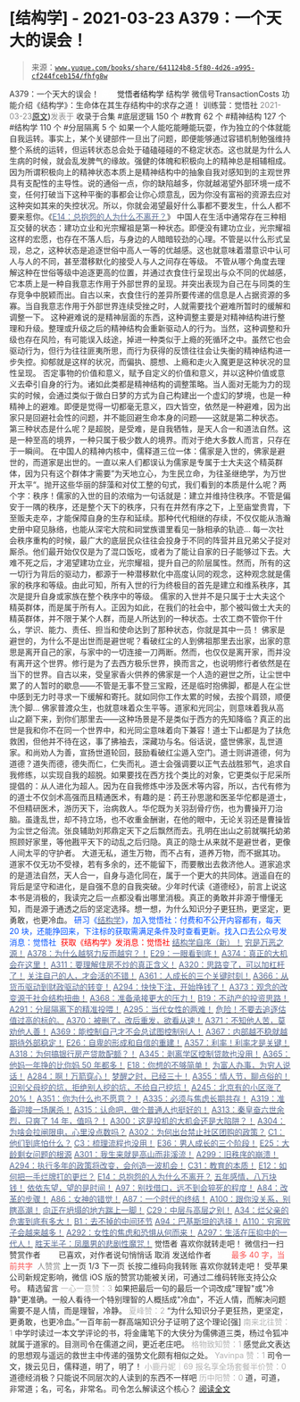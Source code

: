 # [结构学] - 2021-03-23 A379：一个天大的误会！

> 来源：[`www.yuque.com/books/share/641124b8-5f80-4d26-a995-cf244fceb154/fhfg8w`](https://www.yuque.com/books/share/641124b8-5f80-4d26-a995-cf244fceb154/fhfg8w)

<ne-p id="520f42f3293818f927861ebbd5b15da4_p_0" data-lake-id="520f42f3293818f927861ebbd5b15da4_p_0"><ne-text id="u7c226caa" style="color: rgb(51, 51, 51);">A379：一个天大的误会！</ne-text></ne-p> <ne-p id="7ccd68ed5f32ff9c90591f2e5a7a71d2" data-lake-id="7ccd68ed5f32ff9c90591f2e5a7a71d2"><ne-text id="u8999de19" ne-fontsize="12" style="color: rgb(255, 255, 255);">原创</ne-text><ne-text id="ufee8a539" ne-fontsize="14">觉悟者</ne-text><ne-text id="u8e064266" ne-fontsize="14">结构学</ne-text></ne-p> <ne-p id="b06b31ebb7ce0bdc745385605bbe2f25" data-lake-id="b06b31ebb7ce0bdc745385605bbe2f25"><ne-text id="u0473bdbb" ne-fontsize="14" ne-bold="true" style="color: rgb(51, 51, 51);">结构学</ne-text></ne-p> <ne-p id="68dfe1f2856aed2c31d7bb552fc77262" data-lake-id="68dfe1f2856aed2c31d7bb552fc77262"><ne-text id="ud85d6a60" ne-fontsize="14" style="color: rgb(51, 51, 51);">微信号</ne-text><ne-text id="u42495753" ne-fontsize="14" style="color: rgb(51, 51, 51);">TransactionCosts</ne-text></ne-p> <ne-p id="ab0cfadfb9584be95f1c2f05a9ffa814" data-lake-id="ab0cfadfb9584be95f1c2f05a9ffa814"><ne-text id="udc52e2d1" ne-fontsize="14" style="color: rgb(51, 51, 51);">功能介绍</ne-text><ne-text id="uf9aef829" ne-fontsize="14" style="color: rgb(51, 51, 51);">《结构学》：生命体在其生存结构中的求存之道！ 训练营：觉悟社</ne-text></ne-p> <ne-p id="0019f3be40094874f172a61b8ac62ec4" data-lake-id="0019f3be40094874f172a61b8ac62ec4"><ne-text id="ufedb04ba" style="color: rgb(140, 140, 140);">2021-03-23</ne-text>[<ne-text id="u71e89492" ne-fontsize="14">原文</ne-text>](https://mp.weixin.qq.com/s?__biz=MzIzMDYwOTM0Mg==&mid=2247485432&idx=1&sn=bbd67246386b148faccdba5d9914bd23&chksm=e8b19f29dfc6163f2396f9492bcc2dabecf255dba930f742e5c6ab1ee44dc93c2363d4f8baed#rd))<ne-text id="u0d498c17" ne-fontsize="14" style="color: rgb(140, 140, 140);">发表于</ne-text></ne-p> <ne-p id="265d8c5dc8cc9c9a73f0bf918637b2e4" data-lake-id="265d8c5dc8cc9c9a73f0bf918637b2e4"><ne-text id="u817ee8a6" style="color: rgb(51, 51, 51);">收录于合集</ne-text></ne-p> <ne-p id="f9cefc66e6ccd2ae85b4405a028fc765" data-lake-id="f9cefc66e6ccd2ae85b4405a028fc765"><ne-text id="u99c8a97a" style="color: rgb(51, 51, 51);">#底层逻辑 150 个</ne-text></ne-p> <ne-p id="c2dd638d92284c46a0bac6036acf6081" data-lake-id="c2dd638d92284c46a0bac6036acf6081"><ne-text id="uffc0336f" style="color: rgb(51, 51, 51);">#教育 62 个</ne-text></ne-p> <ne-p id="95fc92b074cf081db0d81c13fa38c1aa" data-lake-id="95fc92b074cf081db0d81c13fa38c1aa"><ne-text id="u16d137b0" style="color: rgb(51, 51, 51);">#精神结构 127 个</ne-text></ne-p> <ne-p id="7ce312fc9923b192716d80dd6ad22c71" data-lake-id="7ce312fc9923b192716d80dd6ad22c71"><ne-text id="u9eee9935" style="color: rgb(51, 51, 51);">#结构学 110 个</ne-text></ne-p> <ne-p id="0c59f51c6e6c1177348bce68812bd907" data-lake-id="0c59f51c6e6c1177348bce68812bd907"><ne-text id="u75647ede" style="color: rgb(51, 51, 51);">#分层隔离 5 个</ne-text></ne-p> <ne-p id="f49b691838840fb06d17c34eab32e901" data-lake-id="f49b691838840fb06d17c34eab32e901"><ne-text id="u2186b5db" style="color: rgb(51, 51, 51);">如果一个人能吃能睡能玩耍，作为独立的个体就能自我运转。</ne-text><ne-text id="uebc99107" ne-bold="true" style="color: rgb(51, 51, 51);">事实上，某个关键部件一旦出了问题，即便能够通过容错机制勉强维持整个系统的运转，但运转状态总会处于磕磕碰碰的不稳定状态。</ne-text><ne-text id="uaabf9606" style="color: rgb(51, 51, 51);">这也就是为什么人生病的时候，就会乱发脾气的缘故。强健的体魄和积极向上的精神总是相辅相成。因为所谓积极向上的精神状态本质上是精神结构中的抽象自我对感知到的主观世界具有支配性的主导性。说的通俗一点，你的缺陷越多，你就越渴望外部环境一成不变，任何打破当下这种平衡的事都会让你心烦意乱，因为你没有富裕的资源去应对这种突如其来的失控状况。所以，你就会渴望最好什么事都不要发生，什么人都不要来惹你。《</ne-text>[<ne-text id="ud619666e" style="color: rgb(87, 107, 149);">E14：总抱怨的人为什么不离开？</ne-text>](http://mp.weixin.qq.com/s?__biz=MzIzMDYwOTM0Mg==&mid=2247484341&idx=1&sn=c266eb0136273f0b1219e0fd659daafc&chksm=e8b19b64dfc61272f157e1e17a76b2e83c6fd62a1beb78d60ea73a65463109b428cd9dd6ce7a&scene=21#wechat_redirect)<ne-text id="ue5c43e73" style="color: rgb(51, 51, 51);">》</ne-text></ne-p> <ne-p id="d74db02a9038c826b0a547db0c8dfc66" data-lake-id="d74db02a9038c826b0a547db0c8dfc66"><ne-text id="u7ba15dd1" style="color: rgb(51, 51, 51);">中国人在生活中通常存在三种相互交替的状态：建功立业和光宗耀祖是第一种状态。即便没有建功立业，光宗耀祖这样的宏愿，也存在不落人后，与身边的人暗暗较劲的心理。不管是以什么形式呈现，总之，这种状态是追逐世俗中高人一等的优越感。这也就意味着潜意识中认可人与人的不同，甚至潜移默化的接受人与人之间存在等级。</ne-text></ne-p> <ne-p id="a033cec612fcd6e5f36d39c43fbddc16" data-lake-id="a033cec612fcd6e5f36d39c43fbddc16"><ne-text id="u30e8e336" style="color: rgb(51, 51, 51);">不管从哪个角度去理解这种在世俗等级中追逐更高的位置，并通过衣食住行呈现出与众不同的优越感，它本质上是一种自我意志作用于外部世界的呈现。并突出表现为自己在与同类的生存竞争中脱颖而出。自古以来，衣食住行的差异所要传递的信息是人占据资源的多寡。当自我意志作用于外部世界连续受挫之时，人就需要找个避难所暂时的缓解和调整一下。</ne-text></ne-p> <ne-p id="07a0413fe79c688c95bd87b3d42fdd62" data-lake-id="07a0413fe79c688c95bd87b3d42fdd62"><ne-text id="u11ad96ab" style="color: rgb(51, 51, 51);">这种避难说的是精神层面的东西，这种调整主要是对精神结构进行整理和升级。整理或升级之后的精神结构会重新驱动人的行为。当然，这种调整和升级也存在风险，有可能误入歧途，掉进一种类似于上瘾的死循环之中。虽然它也会驱动行为，但行为往往匪夷所思，而行为获得的反馈往往会让失衡的精神结构进一步失控。抑郁就是这样的状况，而偏执、臆想、上瘾和走火入魔更是这种状况的显性呈现。</ne-text></ne-p> <ne-p id="deb073fd7d5fae5d7b7ad68187680c18" data-lake-id="deb073fd7d5fae5d7b7ad68187680c18"><ne-text id="u6459e7a7" style="color: rgb(51, 51, 51);">否定事物的价值和意义，赋予自定义的价值和意义，并以这种价值或意义去牵引自身的行为。诸如此类都是精神结构的调整策略。当人面对无能为力的现实的时候，会通过类似于做白日梦的方式为自己构建出一个虚幻的梦境，也是一种精神上的避难。即便是觉得一切都毫无意义，四大皆空，依然是一种避难，因为出家只是回避社会性的问题，并不能回避生命本身的问题——这就是第二种状态。</ne-text></ne-p> <ne-p id="08fbdfef7a44b6b2caca313f28cdc367" data-lake-id="08fbdfef7a44b6b2caca313f28cdc367"><ne-text id="uc3a7d8cd" style="color: rgb(51, 51, 51);">第三种状态是什么呢？是超脱，是受难，是自我牺牲，是天人合一和道法自然。这是一种至高的境界，一种只属于极少数人的境界。而对于绝大多数人而言，只存在于一瞬间。</ne-text></ne-p> <ne-p id="3e0bcba9358a121adb458651c497673f" data-lake-id="3e0bcba9358a121adb458651c497673f"><ne-text id="u57c81a80" ne-bold="true" style="color: rgb(51, 51, 51);">在中国人的精神内核中，儒释道三位一体：儒家是入世的，佛家是避世的，而道家是出世的。</ne-text><ne-text id="u6f3680ce" style="color: rgb(51, 51, 51);">一直以来人们都误认为儒家是专属于士大夫这个精英群体，因为只有这个群体才需要”为天地立心，为生民立命，为往圣继绝学，为万世开太平“。抛开这些华丽的辞藻和对仗工整的句式，我们看到的本质是什么呢？两个字：秩序！儒家的入世的目的浓缩为一句话就是：建立并维持住秩序。不管是偏安于一隅的秩序，还是整个天下的秩序，只有在井然有序之下，上至庙堂贵胄，下至贩夫走卒，才能保障自身的生存和延续。那种代代相继的存续，不仅仅能从浩瀚史册中窥见脉络，也能从深宅大院和祠堂族谱里看见一脉相承的轨迹…</ne-text></ne-p> <ne-p id="48b97cc226a6bded1799b6281864578f" data-lake-id="48b97cc226a6bded1799b6281864578f"><ne-text id="uafd9de23" style="color: rgb(51, 51, 51);">每一次社会秩序重构的时候，最广大的底层民众往往会投身于不同的阵营并且兄弟父子捉对厮杀。他们最开始仅仅是为了混口饭吃，或者为了能让自家的日子能够过下去。大难不死之后，才渴望建功立业，光宗耀祖，提升自己的阶层属性。然而，所有的这一切行为背后的驱动力，都源于一种潜移默化中高度认同的观念，这种观念就是儒家的秩序和等级。由此可知，所有入世的行为终极目的首先是建立和维系秩序，其次是提升自身或家族在整个秩序中的等级。</ne-text></ne-p> <ne-p id="9db07096c2d751d9d7914715f9da3383" data-lake-id="9db07096c2d751d9d7914715f9da3383"><ne-text id="ub44cde5f" ne-bold="true" style="color: rgb(51, 51, 51);">儒家的入世并不是只属于士大夫这个精英群体，而是属于所有人。正因为如此，在我们的社会中，那个被叫做士大夫的精英群体，并不限于某个人群，而是人所达到的一种状态。士农工商不管你干什么，学识、能力、责任、担当和使命达到了那种状态，你就是其中一员！</ne-text></ne-p> <ne-p id="a2ecfc6b29bad6d7ee70459969a5dc8c" data-lake-id="a2ecfc6b29bad6d7ee70459969a5dc8c"><ne-text id="u21b50c22" style="color: rgb(51, 51, 51);">佛家是避世的，为什么不是出世而是避世呢？看破红尘的人到佛祖那里去出家，出家的意思是离开自己的家，与家中的一切连接一刀两断。然而，也仅仅是离开家，而并没有离开这个世界。修行是为了去西方极乐世界，换而言之，也说明修行者依然是在当下的世界。自古以来，受皇家香火供养的佛家是一个人造的避世之所，让尘世中累了的人暂时的歇息——不管是无事不登三宝殿，还是临时抱佛脚，都是人在尘世中感到无力时寻求一下缓解和寄托。就如同你工作太累的时候，去按个肩颈，顺便洗个脚…</ne-text></ne-p> <ne-p id="cab1ae23653a57a1865f8c468fd9b108" data-lake-id="cab1ae23653a57a1865f8c468fd9b108"><ne-text id="u1785857b" style="color: rgb(51, 51, 51);">佛家普渡众生，也就意味着众生平等。道家和光同尘，则意味着我从高山之巅下来，到你们那里去——这种场景是不是类似于西方的先知降临？</ne-text><ne-text id="u06ec019e" ne-bold="true" style="color: rgb(51, 51, 51);">真正的出世是我和你不在同一个世界中，和光同尘意味着向下兼容！道士下山都是为了扶危救困，但他并不待在这，事了拂袖去，深藏功与名。</ne-text><ne-text id="u9a9c57c7" style="color: rgb(51, 51, 51);">俗话说，盛世佛家，乱世道家。和尚劝人为善，宣扬世道轮回，鼓励看破红尘遁入空门。道士则讲道德，何为道德？道失而德，德失而仁，仁失而礼。道士会强调要以正气去战胜邪气，追求自我修练，以实现自我的超脱。如果要找在西方找个类比的对象，它更类似于尼采所提倡的：从人进化为超人。因为在自我修炼中涉及医术等内容，所以，古代有修为的道士不仅剑术高强而且精通医术，有趣的是：药王孙思邈和医圣华佗都是道士，不但精研医术，游历天下，治病救人。华佗既为关羽刮骨疗伤，也为曹操开刀治脑。虽逢乱世，却不持立场，也不收重金酬谢，在他的眼中，无论关羽还是曹操皆为尘世之俗流。张良辅助刘邦鼎定天下之后飘然而去。孔明在出山之前就嘱托幼弟照顾好家里，等他戡平天下的动乱之后归隐。真正的隐士从来就不是避世者，更像人间太平的守护者。</ne-text></ne-p> <ne-p id="b07218028a0f894541f67f85a166b979" data-lake-id="b07218028a0f894541f67f85a166b979"><ne-text id="u5d8bbb65" ne-bold="true" style="color: rgb(51, 51, 51);">大道无私，道生万物，而不占有，道养万物，而不据其功。</ne-text><ne-text id="u891c2983" style="color: rgb(51, 51, 51);">道家不仅无功不受禄，若有多余的，还不能留下，而要散出去救济他人。道家追求的是道法自然，天人合一，自身与造化同在，属于一个更大的共同体。逍遥自在的背后是坚守和进化，是自强不息的自我突破。少年时代读《道德经》，前言上说这本书是消极的，我读完之后一点都没看出哪里消极。真正的勇敢并非源于懵懂无知，而是源于通透之后的坚定选择。想一想，为什么知识分子更狂热，更坚定，更勇敢，也更冷血。</ne-text></ne-p> <ne-p id="29e8f5fa6a9d861ba4ab9d8cec2d8c8f" data-lake-id="29e8f5fa6a9d861ba4ab9d8cec2d8c8f"><ne-text id="u282d72a2" ne-bold="true" style="color: rgb(0, 82, 255);">研习《</ne-text>[<ne-text id="u78d3dfbc" ne-bold="true" style="color: rgb(87, 107, 149);">结构学</ne-text>](https://mp.weixin.qq.com/mp/appmsgalbum?action=getalbum&album_id=1318317199878225920&__biz=MzAxNDk1NjI2Mw==#wechat_redirect)<ne-text id="u02a76ced" ne-bold="true" style="color: rgb(0, 82, 255);">》，加入觉悟社：付费和不公开内容都有，每天 20 块，还能挣回来，下注标的获取需满足条件及时查看更新。</ne-text><ne-text id="ub9489c70" style="color: rgb(0, 82, 255);">找入口去公众号发消息：觉悟社 </ne-text></ne-p> <ne-p id="d1b9dff44e1784fe7bfeb5367a349746" data-lake-id="d1b9dff44e1784fe7bfeb5367a349746" ne-alignment="center"><ne-text id="u0c153a64" ne-fontsize="13" style="color: rgb(255, 0, 0);">获取《结构学》发消息</ne-text><ne-text id="u60e67346" ne-fontsize="13" ne-bold="true" style="color: rgb(255, 0, 0);">：觉悟社</ne-text></ne-p>  <ne-p id="ae235bb2123a01ed244dcf366fec7b2c" data-lake-id="ae235bb2123a01ed244dcf366fec7b2c"><ne-card data-card-name="image" data-card-type="inline" id="V8YeN" ne-fontsize="13" data-event-boundary="card" style="color: rgb(53, 53, 53);"><ne-p id="30615903a59946d222e3a72d1e606c73" data-lake-id="30615903a59946d222e3a72d1e606c73">[<ne-text id="u585dad88" ne-fontsize="13" ne-bold="true" style="color: rgb(87, 107, 149);">结构学自序（新）！</ne-text>](http://mp.weixin.qq.com/s?__biz=MzIzMDYwOTM0Mg==&mid=2247485283&idx=1&sn=aa2b8554b8e5040f8f959636feaa06a3&chksm=e8b19fb2dfc616a430aa381b8da0815311244e694a69809cd92d0602ac34cfe5f1f419b3745e&scene=21#wechat_redirect)</ne-p> <ne-p id="6a48c8c243e3b0bdad412f0cde192bca" data-lake-id="6a48c8c243e3b0bdad412f0cde192bca">[<ne-text id="u1dbb631c" style="color: rgb(87, 107, 149);">穷是万恶之源！</ne-text>](http://mp.weixin.qq.com/s?__biz=MzAxNDk1NjI2Mw==&mid=2247483823&idx=1&sn=e54ebe9891b302dc0bf1815c76ccf8b7&chksm=9b8a2227acfdab31a05e273addd9159d4b8263d58d3c58bf214841c8189157519719c3427306&scene=21#wechat_redirect)</ne-p> <ne-p id="afb731c321eea642ac1449113d15fe62" data-lake-id="afb731c321eea642ac1449113d15fe62">[<ne-text id="ue1d69d44" ne-bold="true" style="color: rgb(87, 107, 149);">A378：为什么越努力反而越穷？！</ne-text>](http://mp.weixin.qq.com/s?__biz=MzIzMDYwOTM0Mg==&mid=2247485427&idx=1&sn=7174a793d72addecfcbda58635d695f8&chksm=e8b19f22dfc61634693994e26dee53ffebf871d7b18edfed2080c2f8c82a29a4d0e19efe7c9f&scene=21#wechat_redirect)</ne-p> <ne-p id="233dbc08cff24f7c939d01dc165bcb44" data-lake-id="233dbc08cff24f7c939d01dc165bcb44">[<ne-text id="u6c63b110" ne-bold="true" style="color: rgb(87, 107, 149);">E29：一眼看到底！</ne-text>](http://mp.weixin.qq.com/s?__biz=MzIzMDYwOTM0Mg==&mid=2247485301&idx=1&sn=dc6dd50c5d742ea51ce9e394de25351a&chksm=e8b19fa4dfc616b26734c3619c6fa664474fa478d2764c3370dde41d19f6035edc05f9f191e8&scene=21#wechat_redirect)</ne-p> <ne-p id="dfa67e99d713bc02e2de229874e61663" data-lake-id="dfa67e99d713bc02e2de229874e61663">[<ne-text id="u83f2d860" ne-bold="true" style="color: rgb(87, 107, 149);">A374：真正的大机会在这里！</ne-text>](http://mp.weixin.qq.com/s?__biz=MzIzMDYwOTM0Mg==&mid=2247485401&idx=1&sn=100967c02c0754759ec4ea0ef8706c29&chksm=e8b19f08dfc6161e92c7cc691f1a1fed9ff74c2b906529a8d42a7703a3c3a3c3a412903e12f7&scene=21#wechat_redirect)</ne-p> <ne-p id="8953653285d0d3a937df40ddf24b356b" data-lake-id="8953653285d0d3a937df40ddf24b356b">[<ne-text id="u54c6e293" ne-bold="true" style="color: rgb(87, 107, 149);">A311：要理解住房不炒的真正含义！</ne-text>](http://mp.weixin.qq.com/s?__biz=MzIzMDYwOTM0Mg==&mid=2247484959&idx=1&sn=090583ec50bfd9febec1de463c2672f6&chksm=e8b19ecedfc617d8629080f6745c8de013cfe875de26eef6767b2d5c10782650223ed15f807b&scene=21#wechat_redirect)</ne-p> <ne-p id="6bd16400d2090f1326eb8b0a2a2441ba" data-lake-id="6bd16400d2090f1326eb8b0a2a2441ba">[<ne-text id="u49fc25ae" ne-fontsize="13" ne-bold="true" style="color: rgb(87, 107, 149);">A320：思路变了，可以加杠杆了！</ne-text>](http://mp.weixin.qq.com/s?__biz=MzIzMDYwOTM0Mg==&mid=2247485041&idx=1&sn=add2174fa42806f885a456a072ee4fee&chksm=e8b19ea0dfc617b6734e013f780112fdd88f28ad5312ce423fea1d75da4c3757660dab175208&scene=21#wechat_redirect)</ne-p> <ne-p id="fb87bd194cd9674ae1c6268cc069f527" data-lake-id="fb87bd194cd9674ae1c6268cc069f527">[<ne-text id="u4c2cbeea" ne-bold="true" style="color: rgb(87, 107, 149);">关注自己的人，才会活的不错！</ne-text>](http://mp.weixin.qq.com/s?__biz=MzIzMDYwOTM0Mg==&mid=2247485305&idx=1&sn=c719ea57e5c3320c2e2629dd9a7b44e9&chksm=e8b19fa8dfc616be5fa3f8141ea0aa63d5e1335657ed97e62c1086c41eba29effe58e0c8e9dc&scene=21#wechat_redirect)</ne-p> <ne-p id="3272e2599a692f8980c86a655b01c835" data-lake-id="3272e2599a692f8980c86a655b01c835">[<ne-text id="ufc771f8d" ne-bold="true" style="color: rgb(87, 107, 149);">A361：人成长的三个关键时刻！</ne-text>](http://mp.weixin.qq.com/s?__biz=MzAxNDk1NjI2Mw==&mid=2247486472&idx=1&sn=8b46d73659ff81e3d7bd544e1718a94f&chksm=9b8a2f80acfda69601b059cb0180f8841eda098200c32c84ad6430bb8fbe33a9021fa7890344&scene=21#wechat_redirect)</ne-p> <ne-p id="caf0b2e83b2cf21c38fb41981ce2f548" data-lake-id="caf0b2e83b2cf21c38fb41981ce2f548">[<ne-text id="ubc273291" ne-bold="true" style="color: rgb(87, 107, 149);">A366：从货币驱动到财政驱动的转变！</ne-text>](http://mp.weixin.qq.com/s?__biz=MzIzMDYwOTM0Mg==&mid=2247485347&idx=1&sn=a916df57ddc7230366719fbecc6c1704&chksm=e8b19f72dfc61664fd99844bfe3ffffb5d6f088807c84d99f11ddbc7410b2eed67bc4c615d53&scene=21#wechat_redirect)</ne-p> <ne-p id="40a1688a2231098858119649f730daaa" data-lake-id="40a1688a2231098858119649f730daaa">[<ne-text id="u89898812" ne-fontsize="13" ne-bold="true" style="color: rgb(87, 107, 149);">A294：快快下注，开始挣钱了！</ne-text>](http://mp.weixin.qq.com/s?__biz=MzIzMDYwOTM0Mg==&mid=2247484849&idx=1&sn=5485cd1d6c511e883e25b0c7dd9e2e3e&chksm=e8b19d60dfc614764ffc8405dccf5b8120b31988f3c1cee74e384c06f0e39c3c81bef8263c3d&scene=21#wechat_redirect)</ne-p> <ne-p id="131c3f29ba3f57a984065262dab11439" data-lake-id="131c3f29ba3f57a984065262dab11439">[<ne-text id="uf792b276" ne-bold="true" style="color: rgb(87, 107, 149);">A373：观念的改变源于社会结构扭曲！</ne-text>](http://mp.weixin.qq.com/s?__biz=MzIzMDYwOTM0Mg==&mid=2247485395&idx=1&sn=e6ff247ef6acece18f9b57d07a81194f&chksm=e8b19f02dfc616141e3a7ecbd28454a30c0e5d70db428af739059b176e5059167c3ed84e8e0f&scene=21#wechat_redirect)</ne-p> <ne-p id="0f69ca9042af1f3377678b9a05b9755e" data-lake-id="0f69ca9042af1f3377678b9a05b9755e">[<ne-text id="u62d01fa5" ne-bold="true" style="color: rgb(87, 107, 149);">A368：准备承接更大的压力！</ne-text>](http://mp.weixin.qq.com/s?__biz=MzIzMDYwOTM0Mg==&mid=2247485369&idx=1&sn=2667c5f16cee9442898e6e5841394ceb&chksm=e8b19f68dfc6167e4e104d37c61b859327f4b8ce37941da84bd412d3e27bb4a51c7dee8e1a7a&scene=21#wechat_redirect)</ne-p> <ne-p id="7f081eca07bed86942605074f3baa880" data-lake-id="7f081eca07bed86942605074f3baa880">[<ne-text id="u4f7758e4" ne-bold="true" style="color: rgb(87, 107, 149);">B19：不动产的投资思路！</ne-text>](http://mp.weixin.qq.com/s?__biz=MzIzMDYwOTM0Mg==&mid=2247484069&idx=1&sn=a13a6e590a21b27fd1356718b3a2dcd3&chksm=e8b19a74dfc613622b23c7233732cbb1d499c75f9b7ac3047cdeaee3a34eeae7d3b4871429f1&scene=21#wechat_redirect)</ne-p> <ne-p id="a1cd0fed8227584cd88536f0d7ad0240" data-lake-id="a1cd0fed8227584cd88536f0d7ad0240">[<ne-text id="ue7f68943" ne-bold="true" style="color: rgb(87, 107, 149);">A291：分层隔离下的精准投喂！</ne-text>](http://mp.weixin.qq.com/s?__biz=MzIzMDYwOTM0Mg==&mid=2247484828&idx=1&sn=e04894d9a01e37c8edb5562d2b0eaa19&chksm=e8b19d4ddfc6145b5803859c628b8b7c24083c66fff9e3a943e82d3e3b7b40a8bad9bed858f8&scene=21#wechat_redirect)</ne-p> <ne-p id="e6d21dee84f9e4e0a575fc4ed4ddf79e" data-lake-id="e6d21dee84f9e4e0a575fc4ed4ddf79e">[<ne-text id="u01ca9fb8" style="color: rgb(87, 107, 149);">A295：当代女性的两难！</ne-text>](http://mp.weixin.qq.com/s?__biz=MzIzMDYwOTM0Mg==&mid=2247484854&idx=1&sn=6851afe306f7b89d23728018ea32b7f2&chksm=e8b19d67dfc61471955b15021ac11c5fff9f1607977e9df1bd2bbfabc2deb3dea5c98e369c55&scene=21#wechat_redirect)</ne-p> <ne-p id="79b205264e5d8171b0b467529aa1914b" data-lake-id="79b205264e5d8171b0b467529aa1914b">[<ne-text id="u41627d98" ne-bold="true" style="color: rgb(87, 107, 149);">危险！不要去追逐估值过高的标的。</ne-text>](http://mp.weixin.qq.com/s?__biz=MzAxNDk1NjI2Mw==&mid=2247486489&idx=1&sn=d1e603c1c20c27049b46c5ce295f7347&chksm=9b8a2f91acfda6876aae54b78c58d06602814a14ad02e895d60e08fa72de1dca5ca00651ad38&scene=21#wechat_redirect)</ne-p> <ne-p id="e0470568d0a3c62a38292ba9dcc4728a" data-lake-id="e0470568d0a3c62a38292ba9dcc4728a">[<ne-text id="uda198f64" ne-bold="true" style="color: rgb(87, 107, 149);">A370：被删了，改后重发，欲看从速！</ne-text>](http://mp.weixin.qq.com/s?__biz=MzIzMDYwOTM0Mg==&mid=2247485388&idx=1&sn=a456e8ffdc8a16bb30263818dc86c6a3&chksm=e8b19f1ddfc6160bfd0fea09b006477a095662aa74ac7036fca621b2ef49dc59f4ad4a407eeb&scene=21#wechat_redirect)</ne-p> <ne-p id="a37486f4189db55ba189feda76c4c667" data-lake-id="a37486f4189db55ba189feda76c4c667">[<ne-text id="ueda06084" ne-bold="true" style="color: rgb(87, 107, 149);">A371：不知他人苦，莫劝他人善！</ne-text>](http://mp.weixin.qq.com/s?__biz=MzAxNDk1NjI2Mw==&mid=2247486509&idx=1&sn=18ed82d7a009ab5d240c6c715bf0286f&chksm=9b8a2fa5acfda6b35c924d9ae14b68a499859112e579e3a205e72e85513f694f73d3cfbd7889&scene=21#wechat_redirect)</ne-p> <ne-p id="234d914701814e6712fd504878afc7df" data-lake-id="234d914701814e6712fd504878afc7df">[<ne-text id="u6f9bf0d4" ne-bold="true" style="color: rgb(87, 107, 149);">A369：能控制自己才不会总试图控制别人！</ne-text>](http://mp.weixin.qq.com/s?__biz=MzIzMDYwOTM0Mg==&mid=2247485377&idx=1&sn=3ca9ede4f634895105b7164899fa4686&chksm=e8b19f10dfc61606ce52c29e547e99db97c4a0756ecf67eca88417b173178a5063ed4a79738f&scene=21#wechat_redirect)</ne-p> <ne-p id="b459cd2356f2429f2bf32ccb3a78bc58" data-lake-id="b459cd2356f2429f2bf32ccb3a78bc58">[<ne-text id="u06e04f2d" ne-bold="true" style="color: rgb(87, 107, 149);">A367：内部越不稳就越期待外部稳定！</ne-text>](http://mp.weixin.qq.com/s?__biz=MzIzMDYwOTM0Mg==&mid=2247485357&idx=1&sn=8defe53f9944202f9dd4504eb4b58400&chksm=e8b19f7cdfc6166a35ae3b9e710959c0bbbd9cd381fe3ce105489b542c9c695e3778bae7a2c5&scene=21#wechat_redirect)</ne-p> <ne-p id="e5ac05ab3ce58fd06f41cc546258e381" data-lake-id="e5ac05ab3ce58fd06f41cc546258e381">[<ne-text id="u56ad0aed" ne-bold="true" style="color: rgb(87, 107, 149);">E26：自卑的形成和自信的重建！</ne-text>](http://mp.weixin.qq.com/s?__biz=MzIzMDYwOTM0Mg==&mid=2247485311&idx=1&sn=28f827c212f9a1ac53e73986742ca5aa&chksm=e8b19faedfc616b8d527f328c2ad55dca966707c8813ceaa5b7c0daee3432edeec88744d842c&scene=21#wechat_redirect)</ne-p> <ne-p id="2359459bb980529437a7d5df14d60755" data-lake-id="2359459bb980529437a7d5df14d60755">[<ne-text id="u20c22b52" ne-bold="true" style="color: rgb(87, 107, 149);">A357：利率！利率才是关键！</ne-text>](http://mp.weixin.qq.com/s?__biz=MzIzMDYwOTM0Mg==&mid=2247485288&idx=1&sn=4b9b12c3bc11bdcfd2529edd9ab9a92a&chksm=e8b19fb9dfc616afff8c46c46c2a61dea179cdd40a67ed931cae9d2762948e1ee2359d4037b5&scene=21#wechat_redirect)</ne-p> <ne-p id="c84b50f1031ace436adc29feae58f0a1" data-lake-id="c84b50f1031ace436adc29feae58f0a1">[<ne-text id="u8c759aa6" ne-bold="true" style="color: rgb(87, 107, 149);">A318：为何搞银行房产贷款配额？！</ne-text>](http://mp.weixin.qq.com/s?__biz=MzIzMDYwOTM0Mg==&mid=2247485031&idx=1&sn=c4af23061445755fdb12f1196c108b1d&chksm=e8b19eb6dfc617a015821fd94ff2d8f51a2cb8fb456ddd907206b615bf3240c1597d3618609c&scene=21#wechat_redirect)</ne-p> <ne-p id="580d8f438e73cacd68e6d67a33b7c85a" data-lake-id="580d8f438e73cacd68e6d67a33b7c85a">[<ne-text id="u2660c6af" ne-bold="true" style="color: rgb(87, 107, 149);">A345：剥离学区控制贷款也没用！</ne-text>](http://mp.weixin.qq.com/s?__biz=MzIzMDYwOTM0Mg==&mid=2247485208&idx=1&sn=ac3653b56fc18a4a6a809139f935bc45&chksm=e8b19fc9dfc616dfa31b0baf15aa90d994ef8a1262e0fd515739c06698cd0673d1d46e6e4c4f&scene=21#wechat_redirect)</ne-p> <ne-p id="74e18146677643b328a910e364d0dd32" data-lake-id="74e18146677643b328a910e364d0dd32">[<ne-text id="u13c1310d" ne-bold="true" style="color: rgb(87, 107, 149);">A365：他妈一年挣的比你妈 50 年都多！</ne-text>](http://mp.weixin.qq.com/s?__biz=MzIzMDYwOTM0Mg==&mid=2247485336&idx=1&sn=2fba7786d5102be1d639bfdd138185db&chksm=e8b19f49dfc6165f4a1e07062ca1414d977f1a6c15d797233e36f7dec3b27c28b0ed72667f5f&scene=21#wechat_redirect)</ne-p> <ne-p id="112693d0c37b6fd40dd62d0dee78de90" data-lake-id="112693d0c37b6fd40dd62d0dee78de90">[<ne-text id="u567a6e7b" ne-bold="true" style="color: rgb(87, 107, 149);">E18：你想的不够简单！</ne-text>](http://mp.weixin.qq.com/s?__biz=MzIzMDYwOTM0Mg==&mid=2247484775&idx=1&sn=2a8e810e281cd7fe5a4db49002b193d2&chksm=e8b19db6dfc614a0e3360f0d54949c40138c27b184c114a44feaa394bd4400073dbbedf6a049&scene=21#wechat_redirect)</ne-p> <ne-p id="2c16174015ad99b2eb81ad4c5d374bb5" data-lake-id="2c16174015ad99b2eb81ad4c5d374bb5">[<ne-text id="u97a7f4d1" style="color: rgb(87, 107, 149);">为富人办事，为穷人说话！</ne-text>](http://mp.weixin.qq.com/s?__biz=MzIzMDYwOTM0Mg==&mid=2247484462&idx=1&sn=195ebab17907fba73c69ae7a11bc40ad&chksm=e8b19cffdfc615e9b2f88327d492813afa3656859f4d67a6d831ac1cf684a54b760a8b8edcd6&scene=21#wechat_redirect)</ne-p> <ne-p id="412a1f5fecaa8ebd11a74f7291317f64" data-lake-id="412a1f5fecaa8ebd11a74f7291317f64">[<ne-text id="uab38fdae" ne-bold="true" style="color: rgb(87, 107, 149);">A284：啊！万箭穿心！</ne-text>](http://mp.weixin.qq.com/s?__biz=MzAxNDk1NjI2Mw==&mid=2247486135&idx=1&sn=e950149b9b9147e9199cfc6093605950&chksm=9b8a293facfda029419b911d4b4fa91c73bbaf695b206df2cf15124d843f4bf4b80673baa394&scene=21#wechat_redirect)</ne-p> <ne-p id="215a5b9c30161f706978bc608001ecb2" data-lake-id="215a5b9c30161f706978bc608001ecb2">[<ne-text id="u0ccc2457" ne-bold="true" style="color: rgb(87, 107, 149);">梦醒之时，已经三十！</ne-text>](http://mp.weixin.qq.com/s?__biz=MzIzMDYwOTM0Mg==&mid=2247484378&idx=1&sn=e3a058584a13d7a5267315113964280d&chksm=e8b19b0bdfc6121df4af4b77d2d826fd0f4132ccfdee48132ce8cf86eb1ba45b898be83d1dc7&scene=21#wechat_redirect)</ne-p> <ne-p id="ca977508f537aa103d18d61858cba6d9" data-lake-id="ca977508f537aa103d18d61858cba6d9">[<ne-text id="uc0bff4fb" ne-bold="true" style="color: rgb(87, 107, 149);">A355：情人节，聊点俗的！</ne-text>](http://mp.weixin.qq.com/s?__biz=MzAxNDk1NjI2Mw==&mid=2247486442&idx=1&sn=2ed76ec8cb69dfe51023fb4f426eeb51&chksm=9b8a2862acfda17469215d16d6bfa7210211dfb0cf4418774fc0ea014de0f6184c9b01b82f70&scene=21#wechat_redirect)</ne-p> <ne-p id="64d023f87081899c4404783056fd86f6" data-lake-id="64d023f87081899c4404783056fd86f6">[<ne-text id="u83c97acb" ne-bold="true" style="color: rgb(87, 107, 149);">识别父母挖的坑，拒绝别人挖的坑，不给自己挖坑！</ne-text>](http://mp.weixin.qq.com/s?__biz=MzAxNDk1NjI2Mw==&mid=2247486426&idx=1&sn=8707934ad2fe2f8017d6b7810fd61c17&chksm=9b8a2852acfda1441fded7bab2456dd2493073ad3e5d541e1080d1739879b86c25a3a61df79a&scene=21#wechat_redirect)</ne-p> <ne-p id="03141e78ae159d041bfafe5c4589bd44" data-lake-id="03141e78ae159d041bfafe5c4589bd44">[<ne-text id="u2d3766b2" ne-bold="true" style="color: rgb(87, 107, 149);">A245：北京有的小区涨了 20%！</ne-text>](http://mp.weixin.qq.com/s?__biz=MzIzMDYwOTM0Mg==&mid=2247485265&idx=1&sn=f4bce6f07805cba2db3a1a806215e45c&chksm=e8b19f80dfc616966666979063f2c9fce9fe20308538607cf90eac74f0db85c9adf79299f4b8&scene=21#wechat_redirect)</ne-p> <ne-p id="f4d24961c086d61ce38ac6f88efef0d7" data-lake-id="f4d24961c086d61ce38ac6f88efef0d7">[<ne-text id="u6d7603ff" style="color: rgb(87, 107, 149);">A351：你为什么也不愿意？！</ne-text>](http://mp.weixin.qq.com/s?__biz=MzIzMDYwOTM0Mg==&mid=2247485242&idx=1&sn=f4a01a5936322120b0b158f225bc78de&chksm=e8b19febdfc616fd2eb1558a3b7c748ecc497a3af00aec5b5c5ca8042cc52eb7d0af7befa399&scene=21#wechat_redirect)</ne-p> <ne-p id="7752db00f5d59cd7250a1d2aeeca4c49" data-lake-id="7752db00f5d59cd7250a1d2aeeca4c49">[<ne-text id="ue59c9064" ne-bold="true" style="color: rgb(87, 107, 149);">A335：必须与焦虑长期共存！</ne-text>](http://mp.weixin.qq.com/s?__biz=MzIzMDYwOTM0Mg==&mid=2247485165&idx=1&sn=f3f0957c63fa549b288f00c8b117162e&chksm=e8b19e3cdfc6172a188000afd2b522144a04ba774169824cad2067d93b5365537ff0644f6b9f&scene=21#wechat_redirect)</ne-p> <ne-p id="3859e97008031ae63ee1f2dfa43fbcc5" data-lake-id="3859e97008031ae63ee1f2dfa43fbcc5">[<ne-text id="u7ce50c5c" style="color: rgb(87, 107, 149);">A319：准备迎接一场屠杀！</ne-text>](http://mp.weixin.qq.com/s?__biz=MzIzMDYwOTM0Mg==&mid=2247485036&idx=1&sn=ff52df7559e0a6ed8230922ebd2af71a&chksm=e8b19ebddfc617ab0eca4ed1a66c5227d328155954d6704be456950fb3926e59e5288f7877cf&scene=21#wechat_redirect)</ne-p> <ne-p id="af911745b31055c3f51c953527b1a9a7" data-lake-id="af911745b31055c3f51c953527b1a9a7">[<ne-text id="u8f629a41" ne-bold="true" style="color: rgb(87, 107, 149);">A315：认命吧，做个普通人也挺好的！</ne-text>](http://mp.weixin.qq.com/s?__biz=MzIzMDYwOTM0Mg==&mid=2247485008&idx=1&sn=bcaf70c42d4676c8f69de9f9ead1e495&chksm=e8b19e81dfc617973ba40200519407186760e32843fc6f379020da6160b0ba89870dadcae5fa&scene=21#wechat_redirect)</ne-p> <ne-p id="ddb5ce3e57c417c3a6f962ce1f146419" data-lake-id="ddb5ce3e57c417c3a6f962ce1f146419">[<ne-text id="uc0faf679" ne-bold="true" style="color: rgb(87, 107, 149);">A313：秦皇奋六世余烈，只爽了 14 年，值吗？！</ne-text>](http://mp.weixin.qq.com/s?__biz=MzIzMDYwOTM0Mg==&mid=2247484982&idx=1&sn=c788144715447f1d1706d11032606236&chksm=e8b19ee7dfc617f122722185bea3af2753d3c810cdae1f8c6e5189fb69afc7b28093e7466cfd&scene=21#wechat_redirect)</ne-p> <ne-p id="a6ed78156176fe578c771c157f9ee6f1" data-lake-id="a6ed78156176fe578c771c157f9ee6f1">[<ne-text id="u412ca7c1" ne-bold="true" style="color: rgb(87, 107, 149);">A300：这是投机的大机会还是大陷阱？！</ne-text>](http://mp.weixin.qq.com/s?__biz=MzIzMDYwOTM0Mg==&mid=2247484882&idx=1&sn=b103029f41e3aede94e1a45d035cd9ac&chksm=e8b19d03dfc614153863f37ca3f9204b451e2c02ad5ca8680c120e2458e628e5329c76b2d42c&scene=21#wechat_redirect)</ne-p> <ne-p id="6b405aca9a5fc0f76a97e372e0fa0ab7" data-lake-id="6b405aca9a5fc0f76a97e372e0fa0ab7">[<ne-text id="u5cbbead3" ne-bold="true" style="color: rgb(87, 107, 149);">A304：为啥会拉闸限电，心里没点数吗？</ne-text>](http://mp.weixin.qq.com/s?__biz=MzIzMDYwOTM0Mg==&mid=2247484921&idx=1&sn=0f74dcad5b3cecf8e438493543b5457e&chksm=e8b19d28dfc6143eb8a9bdcdc8a57259580a9267ecea4e54032b9a803540f314e3c6a3cb50ca&scene=21#wechat_redirect)</ne-p> <ne-p id="6f32a3022422fd86926d9d12f18bd89b" data-lake-id="6f32a3022422fd86926d9d12f18bd89b">[<ne-text id="ub94db749" ne-bold="true" style="color: rgb(87, 107, 149);">A302：为何出台禁止社区团购的政策？</ne-text>](http://mp.weixin.qq.com/s?__biz=MzIzMDYwOTM0Mg==&mid=2247484904&idx=1&sn=3b711f9bc2c47ba0ba432cf47d5832fb&chksm=e8b19d39dfc6142f8524aba7d5a15c694c1e25c19e2e662f6773219ace93c7354adf6878e54f&scene=21#wechat_redirect)</ne-p> <ne-p id="c249eb8877c5c410141700f66c38d06f" data-lake-id="c249eb8877c5c410141700f66c38d06f">[<ne-text id="ud460b64e" ne-fontsize="13" style="color: rgb(87, 107, 149);">C1：他们到底怕什么？</ne-text>](http://mp.weixin.qq.com/s?__biz=MzAxNDk1NjI2Mw==&mid=2247483898&idx=1&sn=1b0a50386e9e89d2750dec717236f0aa&chksm=9b8a2272acfdab64235b35ee5e91b8cac6172144207251636e1345fc570aa1601f59eff7f442&scene=21#wechat_redirect)</ne-p> <ne-p id="2644ede1044a585073a7b65e54068790" data-lake-id="2644ede1044a585073a7b65e54068790">[<ne-text id="u84359580" style="color: rgb(87, 107, 149);">C3：梳理流程也没用！</ne-text>](http://mp.weixin.qq.com/s?__biz=MzAxNDk1NjI2Mw==&mid=2247483989&idx=1&sn=ee70dacfd980f041379d91ae947ece44&chksm=9b8a21ddacfda8cb28bf62d6f53531e8a8ebce2de96396e50ec7e7e144fffe502ec6faee3415&scene=21#wechat_redirect)</ne-p> <ne-p id="aa664cd9450a9cd40b886808e7843754" data-lake-id="aa664cd9450a9cd40b886808e7843754">[<ne-text id="u79beb3ef" style="color: rgb(87, 107, 149);">E36：男人成长的三个阶段！</ne-text>](http://mp.weixin.qq.com/s?__biz=MzIzMDYwOTM0Mg==&mid=2247484322&idx=1&sn=c300d9466951d36645128c5167ca5934&chksm=e8b19b73dfc61265dde1bb437a9945db0c1d9c7fe1cbffe1feec995c9dde8a6eb99272dc86a9&scene=21#wechat_redirect)</ne-p> <ne-p id="a8ae38273f766646070fe2da7fc82861" data-lake-id="a8ae38273f766646070fe2da7fc82861">[<ne-text id="u22e53722" style="color: rgb(87, 107, 149);">E25：大龄剩女问题的根源</ne-text>](http://mp.weixin.qq.com/s?__biz=MzIzMDYwOTM0Mg==&mid=2247484587&idx=1&sn=3335cb9dd973ae9f9c9279a0388bbe33&chksm=e8b19c7adfc6156c752a5edad793fc1d8db424d6b609ce62f26f78537b3b41e83ea47aca2929&scene=21#wechat_redirect)</ne-p> <ne-p id="fab048b1cc62da575cd97ea5e8f46666" data-lake-id="fab048b1cc62da575cd97ea5e8f46666">[<ne-text id="ucf4317b8" style="color: rgb(87, 107, 149);">A301：我生来就是高山而非溪流！</ne-text>](http://mp.weixin.qq.com/s?__biz=MzIzMDYwOTM0Mg==&mid=2247484895&idx=1&sn=241f68fd60c1b47239beef7573364ceb&chksm=e8b19d0edfc6141856def733b4a1fd20332b7083f1234182452387fcfe12cebb015db7bfbeec&scene=21#wechat_redirect)</ne-p> <ne-p id="fd3e80c28796ce2357f1f208a566d09f" data-lake-id="fd3e80c28796ce2357f1f208a566d09f">[<ne-text id="uf249f73f" style="color: rgb(87, 107, 149);">A299：旧秩序的崩溃！</ne-text>](http://mp.weixin.qq.com/s?__biz=MzIzMDYwOTM0Mg==&mid=2247484889&idx=1&sn=164441f266273fb02e28029c851bdf6c&chksm=e8b19d08dfc6141e7411c30e887493e32cd32469a54ef3fb00e7ca437917b27458bc70db8616&scene=21#wechat_redirect)</ne-p> <ne-p id="da07c422d8cf7bccb8318add3297f32d" data-lake-id="da07c422d8cf7bccb8318add3297f32d">[<ne-text id="ucedcb758" ne-bold="true" style="color: rgb(87, 107, 149);">A294：执行多年的政策将改变，会创造一波机会！</ne-text>](http://mp.weixin.qq.com/s?__biz=MzIzMDYwOTM0Mg==&mid=2247484849&idx=1&sn=5485cd1d6c511e883e25b0c7dd9e2e3e&chksm=e8b19d60dfc614764ffc8405dccf5b8120b31988f3c1cee74e384c06f0e39c3c81bef8263c3d&scene=21#wechat_redirect)</ne-p> <ne-p id="f11cdddee79bb28db9f8669cc5349fa1" data-lake-id="f11cdddee79bb28db9f8669cc5349fa1">[<ne-text id="u881324f1" style="color: rgb(87, 107, 149);">C31：教育的本质！</ne-text>](http://mp.weixin.qq.com/s?__biz=MzAxNDk1NjI2Mw==&mid=2247484645&idx=1&sn=0c19e963af345ec0d157348555f45482&chksm=9b8a276dacfdae7bb43eb0602bf7d9fdc827d0675a7350f893c5b3b43986de58782355a2065d&scene=21#wechat_redirect)</ne-p> <ne-p id="42e565fd39777e679e69d89529d6889b" data-lake-id="42e565fd39777e679e69d89529d6889b">[<ne-text id="u274c2edf" style="color: rgb(87, 107, 149);">E12：如何把一手烂牌打的更烂？</ne-text>](http://mp.weixin.qq.com/s?__biz=MzAxNDk1NjI2Mw==&mid=2247485371&idx=1&sn=8e848c21bdb42dbe2fb102617241b981&chksm=9b8a2433acfdad2560f3ff6bc23e4d9cee1b3ebd3e51aa48fa2b97224fe3303853cd6c664ee1&scene=21#wechat_redirect)</ne-p> <ne-p id="f7ce1a9695dbc7669ac61f6ecc176be5" data-lake-id="f7ce1a9695dbc7669ac61f6ecc176be5">[<ne-text id="ue2b5f7d3" style="color: rgb(87, 107, 149);">E14：总抱怨的人为什么不离开？</ne-text>](http://mp.weixin.qq.com/s?__biz=MzIzMDYwOTM0Mg==&mid=2247484341&idx=1&sn=c266eb0136273f0b1219e0fd659daafc&chksm=e8b19b64dfc61272f157e1e17a76b2e83c6fd62a1beb78d60ea73a65463109b428cd9dd6ce7a&scene=21#wechat_redirect)</ne-p> <ne-p id="8df7acd1d5fa4e7225ada6dcf15772f5" data-lake-id="8df7acd1d5fa4e7225ada6dcf15772f5">[<ne-text id="u82c81e0b" style="color: rgb(87, 107, 149);">五年感情，八万块钱！</ne-text>](http://mp.weixin.qq.com/s?__biz=MzIzMDYwOTM0Mg==&mid=2247484317&idx=1&sn=b22f9fb2e3c084e427a5e3e9895be99a&chksm=e8b19b4cdfc6125adf3ea3b0d2b72a121f38e8ba26e43abc48edff900327ce3e7464b944cafb&scene=21#wechat_redirect)</ne-p> <ne-p id="7f11a579e51461f65cc626a260166878" data-lake-id="7f11a579e51461f65cc626a260166878">[<ne-text id="ud785a311" ne-bold="true" style="color: rgb(87, 107, 149);">依依东望，望的是时间！</ne-text>](http://mp.weixin.qq.com/s?__biz=MzIzMDYwOTM0Mg==&mid=2247483860&idx=1&sn=b5b01ae82ff764ce2806251e3f2a809f&chksm=e8b19905dfc61013607735eb7782299c9a4d7a39a8b15a7b46182ef20eda3ffe9f6ed6337e1f&scene=21#wechat_redirect)</ne-p> <ne-p id="ccd64d14904df768326ab6af852fcb73" data-lake-id="ccd64d14904df768326ab6af852fcb73">[<ne-text id="u58073a72" style="color: rgb(87, 107, 149);">A97：别找借口，远不到会猝死的程度！</ne-text>](http://mp.weixin.qq.com/s?__biz=MzAxNDk1NjI2Mw==&mid=2247484866&idx=1&sn=d93222730b1fd65cd31d270e54c91073&chksm=9b8a264aacfdaf5cf1d8eab64891b03e7b9966e887c9f512b7cb4a3f6cca04f1faa2c5da905d&scene=21#wechat_redirect)</ne-p> <ne-p id="ce3517f931bc1d49445641f5a982e7eb" data-lake-id="ce3517f931bc1d49445641f5a982e7eb">[<ne-text id="u7e43151a" style="color: rgb(87, 107, 149);">A84：改革的步骤！</ne-text>](http://mp.weixin.qq.com/s?__biz=MzIzMDYwOTM0Mg==&mid=2247484098&idx=1&sn=8a28fd5dce47b485ed38e4f3cfdb7d05&chksm=e8b19a13dfc61305fde13511d297aa1d6b59184825c7998f338e7d5f36742e3c06c717d78fe8&scene=21#wechat_redirect)</ne-p> <ne-p id="a4a6f44cb37952c11b670ee56b113cf7" data-lake-id="a4a6f44cb37952c11b670ee56b113cf7">[<ne-text id="ue3a90f61" style="color: rgb(87, 107, 149);">A86：女神的错觉！</ne-text>](http://mp.weixin.qq.com/s?__biz=MzAxNDk1NjI2Mw==&mid=2247484733&idx=1&sn=fab22e8ab3f80b78dab3d4e2e2716bfb&chksm=9b8a26b5acfdafa374df83506e5086a573169362877918977c08490b4e9747c45c99d1266e7f&scene=21#wechat_redirect)</ne-p> <ne-p id="1fe91befe7ff5367a35aaa96cc3080e4" data-lake-id="1fe91befe7ff5367a35aaa96cc3080e4">[<ne-text id="u83d9a8d3" style="color: rgb(87, 107, 149);">A87：一个时代的终结！</ne-text>](http://mp.weixin.qq.com/s?__biz=MzIzMDYwOTM0Mg==&mid=2247484106&idx=1&sn=89ac1e2a068a9114c08822ed3a6a9916&chksm=e8b19a1bdfc6130d67743acf04c384cd66fa3d13b83614a9b3d70edda3290e8af9765c31b7d7&scene=21#wechat_redirect)</ne-p> <ne-p id="96da31d63ede0fa4ff02b1f770c5d41d" data-lake-id="96da31d63ede0fa4ff02b1f770c5d41d">[<ne-text id="u6c9d4500" ne-bold="true" style="color: rgb(87, 107, 149);">A100：跟你没关系，别瞎高潮！</ne-text>](http://mp.weixin.qq.com/s?__biz=MzAxNDk1NjI2Mw==&mid=2247484826&idx=1&sn=c2df87478a77eebf01085c7795424395&chksm=9b8a2612acfdaf04f9034241f17123b00853fb4fa0af799266ae01cdd7ce776318d0d88cde41&scene=21#wechat_redirect)</ne-p> <ne-p id="239b6084da2d0ac40bad689bf4447fdc" data-lake-id="239b6084da2d0ac40bad689bf4447fdc">[<ne-text id="uab03c935" ne-bold="true" style="color: rgb(87, 107, 149);">向正在坍塌的地方踹上一脚！</ne-text>](http://mp.weixin.qq.com/s?__biz=MzAxNDk1NjI2Mw==&mid=2247483789&idx=1&sn=5e44b7b524c3dc4bb7705f49ed0a44a3&chksm=9b8a2205acfdab139e4b1d44ef6702b09c9fbf79505340205d13fbdaa33207a997f54bee0e97&scene=21#wechat_redirect)</ne-p> <ne-p id="9dc53047071d7d9b02a17685fc735958" data-lake-id="9dc53047071d7d9b02a17685fc735958">[<ne-text id="ud25e70a6" style="color: rgb(87, 107, 149);">C29：中层与高层之别！</ne-text>](http://mp.weixin.qq.com/s?__biz=MzIzMDYwOTM0Mg==&mid=2247484061&idx=1&sn=6b5effaceec4ccea129b0b2c0ff9eb94&chksm=e8b19a4cdfc6135a82d4a79c2245a8efb5cea97135ffeef76afcdb0f1d23fc37408270b77ac3&scene=21#wechat_redirect)</ne-p> <ne-p id="0d77ec25441ba3def316c36d5a6c9bd2" data-lake-id="0d77ec25441ba3def316c36d5a6c9bd2">[<ne-text id="ua829c64d" style="color: rgb(87, 107, 149);">A34：烂父亲的危害到底有多大！</ne-text>](http://mp.weixin.qq.com/s?__biz=MzIzMDYwOTM0Mg==&mid=2247483986&idx=1&sn=984fbf5e696f7a3f34f25dcf93037cea&chksm=e8b19a83dfc61395d629a54503920505c42a73a62b9e72308ed4ea0d66c509ca66a1a3138ea5&scene=21#wechat_redirect)</ne-p> <ne-p id="b4b97b911c4950801e7e2058a46ee5aa" data-lake-id="b4b97b911c4950801e7e2058a46ee5aa">[<ne-text id="u81219f67" style="color: rgb(87, 107, 149);">B1：去不掉的中间环节</ne-text>](http://mp.weixin.qq.com/s?__biz=MzIzMDYwOTM0Mg==&mid=2247483903&idx=1&sn=e8a21cb816d6a27d869f81463805a208&chksm=e8b1992edfc610380f54d91f9acc9844820c77ce8a5bcedb4f36372c406647f45fd2514a6a77&scene=21#wechat_redirect)</ne-p> <ne-p id="0cd4af5c9bab5dca2b73d1c43c910473" data-lake-id="0cd4af5c9bab5dca2b73d1c43c910473">[<ne-text id="u8e82407d" style="color: rgb(87, 107, 149);">A94：巴基斯坦的选择！</ne-text>](http://mp.weixin.qq.com/s?__biz=MzAxNDk1NjI2Mw==&mid=2247484787&idx=1&sn=1e88f66866554dbb73e4fd4d7947be0d&chksm=9b8a26fbacfdafed9d52a547f2f4608ef001fa2b6a07ec62bb06c5df56b23b6bca3d7b26b6cf&scene=21#wechat_redirect)</ne-p> <ne-p id="d5894961a87b1c348d4905a377f6dcea" data-lake-id="d5894961a87b1c348d4905a377f6dcea">[<ne-text id="ua5d9f70e" style="color: rgb(87, 107, 149);">A110：穷家败子会越来越多！</ne-text>](http://mp.weixin.qq.com/s?__biz=MzAxNDk1NjI2Mw==&mid=2247484897&idx=1&sn=84e1c8a85eb385c04f400095d47d55eb&chksm=9b8a2669acfdaf7f7a431a12c057023ae123aaa855b0f9d48a98c21eae27788632beb60765c9&scene=21#wechat_redirect)</ne-p> <ne-p id="95b14b11c9d23f159d31a72880d73d3c" data-lake-id="95b14b11c9d23f159d31a72880d73d3c">[<ne-text id="uc095d987" style="color: rgb(87, 107, 149);">A292：女性的焦虑和恐惧从何而来！</ne-text>](http://mp.weixin.qq.com/s?__biz=MzIzMDYwOTM0Mg==&mid=2247484834&idx=1&sn=133b970c2ecae4d25d1c8a3444efc5a1&chksm=e8b19d73dfc61465bf0d5389f9a9efea963f1cf1eb332e4ed8a09d9adc8ebd3416e257edc1d8&scene=21#wechat_redirect)</ne-p> <ne-p id="3848bd35f94c898a74c1752976cfd606" data-lake-id="3848bd35f94c898a74c1752976cfd606">[<ne-text id="u0f07a0d0" style="color: rgb(87, 107, 149);">A297：生活在压抑中的一代人！</ne-text>](http://mp.weixin.qq.com/s?__biz=MzIzMDYwOTM0Mg==&mid=2247484874&idx=1&sn=6782638e1b5835654e4c6ffea1b589c1&chksm=e8b19d1bdfc6140d256cdc1a89b2b5a62b203b6163b74627f5334a296438a43ffaa765dd7533&scene=21#wechat_redirect)</ne-p> <ne-p id="15bb69b3eeb50ea424727e4558be343a" data-lake-id="15bb69b3eeb50ea424727e4558be343a">[<ne-text id="u83f8da9c" style="color: rgb(87, 107, 149);">胜天半子：凤凰男的悲剧性魔咒！</ne-text>](http://mp.weixin.qq.com/s?__biz=MzAxNDk1NjI2Mw==&mid=2247484459&idx=1&sn=3af333a7d8f81253f730e57ba86f6f11&chksm=9b8a27a3acfdaeb524c155bcc629f472e273558add2d9c91ca3295d08144bd6d7d26ed757e6c&scene=21#wechat_redirect)</ne-p> <ne-p id="ce126baef9a2fe1c03d4a9ec236eda3c" data-lake-id="ce126baef9a2fe1c03d4a9ec236eda3c"><ne-text id="ub326ef81" style="color: rgb(51, 51, 51);">觉悟者</ne-text></ne-p> <ne-p id="156ccbfc37d5a11cbe07f3b4a6f0ab64" data-lake-id="156ccbfc37d5a11cbe07f3b4a6f0ab64"><ne-text id="uf78aa9e5" style="color: rgb(51, 51, 51);">喜欢你就转走吧！</ne-text></ne-p> <ne-p id="dc658ddf4005935a9e44f4d14da0345c" data-lake-id="dc658ddf4005935a9e44f4d14da0345c"><ne-text id="ue15e8042" ne-bold="true" style="color: rgb(51, 51, 51);">微信扫一扫赞赏作者</ne-text><ne-text id="u67ab9e5b" ne-bold="true" style="color: rgb(255, 255, 255);">赞赏</ne-text></ne-p> <ne-p id="73ea2574e55ac1b09121436bb49911d1" data-lake-id="73ea2574e55ac1b09121436bb49911d1"><ne-text id="u5e957516" style="color: rgb(51, 51, 51);">已喜欢，</ne-text><ne-text id="uf1b05a41">对作者说句悄悄话</ne-text></ne-p> <ne-p id="af30ebe6a71e2b0c855ce4e3ae11c343" data-lake-id="af30ebe6a71e2b0c855ce4e3ae11c343"><ne-text id="u1b858097" style="color: rgb(51, 51, 51);">取消</ne-text></ne-p> <ne-p id="ccffc9b6abefa68e07053bbe74446ca7" data-lake-id="ccffc9b6abefa68e07053bbe74446ca7"><ne-text id="u08a7cb18" ne-fontsize="14" ne-bold="true" style="color: rgb(51, 51, 51);">发送给作者</ne-text></ne-p> <ne-p id="2acaac3029a5624f4bb90e2e45d41a92" data-lake-id="2acaac3029a5624f4bb90e2e45d41a92"><ne-text id="ue361c85c" ne-bold="true" style="color: rgb(255, 255, 255);">发送</ne-text></ne-p> <ne-p id="932f09b0161e7cd289a474c084d7430e" data-lake-id="932f09b0161e7cd289a474c084d7430e"><ne-text id="u66333a7e" ne-fontsize="13" style="color: rgb(250, 81, 81);">最多 40 字，当前共字</ne-text></ne-p> <ne-p id="1884aa4f0096b6c37d74de1af2e8c589" data-lake-id="1884aa4f0096b6c37d74de1af2e8c589"><ne-text id="uee035a03" style="color: rgb(136, 136, 136);"> 人赞赏</ne-text></ne-p> <ne-p id="7b28ad1978d8848952a1b78e8bd2e599" data-lake-id="7b28ad1978d8848952a1b78e8bd2e599"><ne-text id="uc7508fdb" style="color: rgb(51, 51, 51);">上一页</ne-text> <ne-text id="ubcefdb74">1</ne-text><ne-text id="ub3ed7c60" style="color: rgb(51, 51, 51);">/3 下一页</ne-text></ne-p> <ne-p id="fd7f6a083983b16864395c0a395a1245" data-lake-id="fd7f6a083983b16864395c0a395a1245"><ne-text id="u7ff0377d" style="color: rgb(51, 51, 51);">长按二维码向我转账</ne-text></ne-p> <ne-p id="8863bb3ec2c5e9fae0220542ec47853d" data-lake-id="8863bb3ec2c5e9fae0220542ec47853d"><ne-text id="u6fbd6942" style="color: rgb(51, 51, 51);">喜欢你就转走吧！</ne-text></ne-p> <ne-p id="221be340c5baa075dbb12d960f21c9ed" data-lake-id="221be340c5baa075dbb12d960f21c9ed"><ne-text id="u9c15a155" style="color: rgb(51, 51, 51);">受苹果公司新规定影响，微信 iOS 版的赞赏功能被关闭，可通过二维码转账支持公众号。</ne-text></ne-p> <ne-h3 id="7ayay" data-lake-id="7ayay"><ne-heading-ext><ne-heading-anchor></ne-heading-anchor><ne-heading-fold></ne-heading-fold></ne-heading-ext><ne-heading-content><ne-text id="uaa32f540" ne-fontsize="16" style="color: rgb(51, 51, 51);">精选留言</ne-text></ne-heading-content></ne-h3>  <ne-p id="f4e9e5c871c5e855981f2046c4c5c1b1" data-lake-id="f4e9e5c871c5e855981f2046c4c5c1b1"><ne-card data-card-name="image" data-card-type="inline" id="uy0eF" data-event-boundary="card" style="color: rgb(51, 51, 51);"><ne-p id="6ba22959abec774a91a4e2178730653c" data-lake-id="6ba22959abec774a91a4e2178730653c"><ne-text id="u7e253c39" style="color: rgb(179, 179, 179);">一心一意赞：3</ne-text></ne-p> <ne-p id="bc91c101b9f5f80409c9c64e83fb1625" data-lake-id="bc91c101b9f5f80409c9c64e83fb1625"><ne-text id="u09bf2272" style="color: rgb(51, 51, 51);">如果把最后一句的最后一个词改成"理智"或"冷静"更准确。一般人看待一个特别理智的人概括成"冷血"，不近人情，而解决问题需要不是人情，而是理智，冷静。</ne-text></ne-p>  <ne-p id="5ad5cf91015e2c91938c0796d97f7bb7" data-lake-id="5ad5cf91015e2c91938c0796d97f7bb7"><ne-card data-card-name="image" data-card-type="inline" id="glVXj" data-event-boundary="card" style="color: rgb(51, 51, 51);"><ne-p id="3ab1a9dfa05407daf807a4864cf7e6d0" data-lake-id="3ab1a9dfa05407daf807a4864cf7e6d0"><ne-text id="ub06e16a9" style="color: rgb(179, 179, 179);">夏峰赞：2</ne-text></ne-p> <ne-p id="52b9ea532f8a8c4d6eb1ccf41825df78" data-lake-id="52b9ea532f8a8c4d6eb1ccf41825df78"><ne-text id="u0ff1bc73" style="color: rgb(51, 51, 51);">“为什么知识分子更狂热，更坚定，更勇敢，也更冷血。”一百年前一群高端知识分子证明了这个理论[强]</ne-text></ne-p>  <ne-p id="d18657c116bb4f8025af2cc6d278c291" data-lake-id="d18657c116bb4f8025af2cc6d278c291"><ne-card data-card-name="image" data-card-type="inline" id="kC35y" data-event-boundary="card" style="color: rgb(51, 51, 51);"><ne-p id="1753419138ef7e51646d409d4f820a7b" data-lake-id="1753419138ef7e51646d409d4f820a7b"><ne-text id="u07ca38ec" style="color: rgb(179, 179, 179);">南来北往赞：1</ne-text></ne-p> <ne-p id="4f45f1c7b84a9795bf9f05959d28bdc5" data-lake-id="4f45f1c7b84a9795bf9f05959d28bdc5"><ne-text id="u2425d890" style="color: rgb(51, 51, 51);">中学时读过一本文学评论的书，将金庸笔下的大侠分为儒佛道三类，杨过令狐冲就属于道家的。目测司令在儒道之间，更近老庄吧。</ne-text></ne-p>  <ne-p id="7e164d82240fabfd9c24b172a7f58293" data-lake-id="7e164d82240fabfd9c24b172a7f58293"><ne-card data-card-name="image" data-card-type="inline" id="p2R80" data-event-boundary="card" style="color: rgb(51, 51, 51);"><ne-p id="fcc1568c28e7f52045cdd15244b33c2a" data-lake-id="fcc1568c28e7f52045cdd15244b33c2a"><ne-text id="u3a056653" style="color: rgb(179, 179, 179);">格物致知赞：1</ne-text></ne-p> <ne-p id="185d86d00f45d193ec9aecbe60cdcd5c" data-lake-id="185d86d00f45d193ec9aecbe60cdcd5c"><ne-text id="u72ac6dc3" style="color: rgb(51, 51, 51);">感觉此文表达的思想观与遥远的救世主中传递的强势文化颇有相似之处。</ne-text></ne-p>  <ne-p id="f175a982c0413190a1fbf7d9c86f189e" data-lake-id="f175a982c0413190a1fbf7d9c86f189e"><ne-card data-card-name="image" data-card-type="inline" id="R7oOP" data-event-boundary="card" style="color: rgb(51, 51, 51);"><ne-p id="d12a8b848bfee059eb0e168d7f8ad89c" data-lake-id="d12a8b848bfee059eb0e168d7f8ad89c"><ne-text id="u63870ed3" style="color: rgb(179, 179, 179);">Yavinpa 赞：1</ne-text></ne-p> <ne-p id="cd47e6607af99c154d27943ecab43015" data-lake-id="cd47e6607af99c154d27943ecab43015"><ne-text id="ua79a732c" style="color: rgb(51, 51, 51);">司令一文，拨云见日，儒释道，明了，明了！</ne-text></ne-p>  <ne-p id="fc10a74ca132ef931e6eb139e6fe7517" data-lake-id="fc10a74ca132ef931e6eb139e6fe7517"><ne-card data-card-name="image" data-card-type="inline" id="unevA" data-event-boundary="card" style="color: rgb(51, 51, 51);"><ne-p id="c090fffb149db6dbf1042e0e2705df52" data-lake-id="c090fffb149db6dbf1042e0e2705df52"><ne-text id="u391ce220" style="color: rgb(179, 179, 179);">小鹿丹妮｜69 报名享全场套餐半价赞：0</ne-text></ne-p> <ne-p id="701b752e55805f6fb7eb3376b0038828" data-lake-id="701b752e55805f6fb7eb3376b0038828"><ne-text id="u8a8f0c85" style="color: rgb(51, 51, 51);">道德经消极？只能说不同层次的人读到的东西不一样吧</ne-text></ne-p>  <ne-p id="f1a2a1e244df74b3b391d4c89b82ace8" data-lake-id="f1a2a1e244df74b3b391d4c89b82ace8"><ne-card data-card-name="image" data-card-type="inline" id="mcbP0" data-event-boundary="card" style="color: rgb(51, 51, 51);"><ne-p id="6ec05e2d81101f5e152f355301338843" data-lake-id="6ec05e2d81101f5e152f355301338843"><ne-text id="u16e5bb55" style="color: rgb(179, 179, 179);">历中阳赞：0</ne-text></ne-p> <ne-p id="1af078c8f70294cc4be28cdeef2152e7" data-lake-id="1af078c8f70294cc4be28cdeef2152e7"><ne-text id="uf8a390e8" style="color: rgb(51, 51, 51);">道，可道，非常道；名，可名，非常名。司令怎么解读这个核心？</ne-text></ne-p> <ne-p id="f27f22c585b63c4a83e5140d9c52c304" data-lake-id="f27f22c585b63c4a83e5140d9c52c304">[<ne-text id="ua1aab608">阅读全文</ne-text>](https://t.zsxq.com/76AuFAI)</ne-p></ne-card></ne-p></ne-card></ne-p></ne-card></ne-p></ne-card></ne-p></ne-card></ne-p></ne-card></ne-p></ne-card></ne-p></ne-card></ne-p>